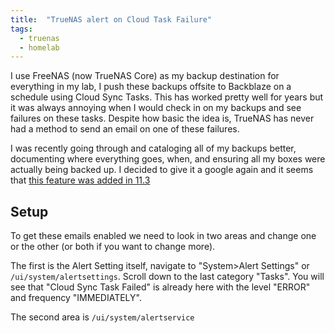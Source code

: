 ```yaml
---
title:  "TrueNAS alert on Cloud Task Failure"
tags:
  - truenas
  - homelab
---
```

I use FreeNAS (now TrueNAS Core)  as my backup destination for everything in my lab, I push these backups offsite to Backblaze on a schedule using Cloud Sync Tasks. This has worked pretty well for years but it was always annoying when I would check in on my backups and see failures on these tasks. Despite how basic the idea is, TrueNAS has never had a method to send an email on one of these failures. 

I was recently going through and cataloging all of my backups better, documenting where everything goes, when, and ensuring all my boxes were actually being backed up. I decided to give it a google again and it seems that [this feature was added in 11.3](https://www.truenas.com/community/threads/cloud-sync-email-notification.69436/post-574147)

## Setup
To get these emails enabled we need to look in two areas and change one or the other (or both if you want to change more).

The first is the Alert Setting itself, navigate to 
"System>Alert Settings" or `/ui/system/alertsettings`. Scroll down to the last category "Tasks". You will see that "Cloud Sync Task Failed" is already here with the level "ERROR" and frequency "IMMEDIATELY". 

The second area is `/ui/system/alertservice`
